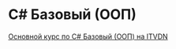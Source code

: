 # C# Базовый (ООП)

[Основной курс по C# Базовый (ООП) на ITVDN](https://itvdn.com/ru/video/csharp-essential)